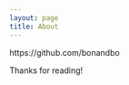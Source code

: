 ```yaml
---
layout: page
title: About
---
```


<p class="message">
  https://github.com/bonandbo
</p>

Thanks for reading!
